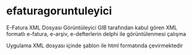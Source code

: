 # efaturagoruntuleyici
E-Fatura XML Dosyası Görüntüleyici
GIB tarafından kabul gören XML formatlı e-fatura, e-arşiv, e-defterlerin delphi ile görüntülenmesi çalışma

Uygulama XML dosyası içinde şablon ile html formatında çevirmektedir
